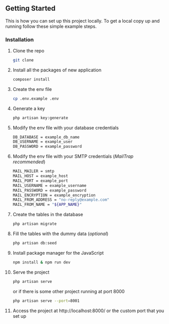 ## Getting Started

This is how you can set up this project locally. To get a local copy up and running follow these simple example steps.

### Installation

1. Clone the repo
    ```sh
    git clone
    ```
2. Install all the packages of new application
    ```sh
    composer install
    ```
3. Create the env file
    ```sh
    cp .env.example .env
    ```
4. Generate a key
    ```sh
    php artisan key:generate
    ```
5. Modify the env file with your database credentials
    ```sh
    DB_DATABASE = example_db_name
    DB_USERNAME = example_user
    DB_PASSWORD = example_password
    ```
6. Modify the env file with your SMTP credentials (_MailTrap recommended_)
    ```sh
    MAIL_MAILER = smtp
    MAIL_HOST = example_host
    MAIL_PORT = example_port
    MAIL_USERNAME = example_username
    MAIL_PASSWORD = example_password
    MAIL_ENCRYPTION = example_encryption
    MAIL_FROM_ADDRESS = "no-reply@example.com"
    MAIL_FROM_NAME = "${APP_NAME}"
    ```
    
7. Create the tables in the database

    ```sh
    php artisan migrate
    ```

8. Fill the tables with the dummy data (_optional_)
    
    ```sh
    php artisan db:seed
    ```

9. Install package manager for the JavaScript

    ```sh
    npm install & npm run dev
    ```

10. Serve the project

    ```sh
    php artisan serve
    ```

    or if there is some other project running at port 8000

    ```sh
    php artisan serve --port=8001
    ```

11. Access the project at http://localhost:8000/ or the custom port that you set up
